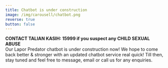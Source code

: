 ```yaml
---
title: Chatbot is under construction
image: /img/carousell/chatbot.png
reverse: true
button: false
---
```


**CONTACT TALIAN KASIH: 15999 if you suspect any CHILD SEXUAL ABUSE**  
Our Lapor Predator chatbot is under construction now! We hope to come back better & stronger with an updated chatbot service real quick! Till then, stay tuned and feel free to message, email or call us for any enquiries.
